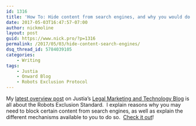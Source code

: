```yaml
---
id: 1316
title: 'How To: Hide content from search engines, and why you would do it'
date: 2017-05-03T16:47:57-07:00
author: nickmoline
layout: post
guid: https://www.nick.pro/?p=1316
permalink: /2017/05/03/hide-content-search-engines/
dsq_thread_id: 5784039105
categories:
    - Writing
tags:
    - Justia
    - Onward Blog
    - Robots Exclusion Protocol
---
```

My [latest overview post](https://onward.justia.com/2017/05/02/robots-exclusion-standard/) on Justia&#8217;s [Legal Marketing and Technology Blog](https://onward.justia.com/) is all about the Robots Exclusion Standard.  I explain reasons why you may need to block certain content from search engines, as well as explain the different mechanisms available to you to do so.  [Check it out](https://onward.justia.com/2017/05/02/robots-exclusion-standard/)!